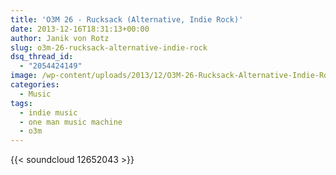 ```yaml
---
title: 'O3M 26 - Rucksack (Alternative, Indie Rock)'
date: 2013-12-16T18:31:13+00:00
author: Janik von Rotz
slug: o3m-26-rucksack-alternative-indie-rock
dsq_thread_id:
  - "2054424149"
image: /wp-content/uploads/2013/12/O3M-26-Rucksack-Alternative-Indie-Rock.jpg
categories:
  - Music
tags:
  - indie music
  - one man music machine
  - o3m
---
```

{{< soundcloud 12652043 >}}